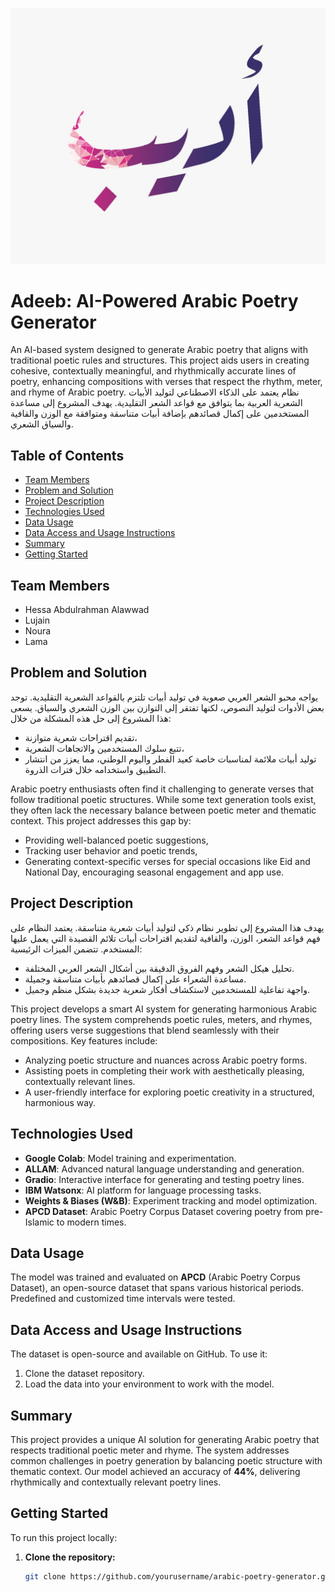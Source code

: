 
![Adeeb](https://raw.githubusercontent.com/TQA-task/AllamChallenge-Adeeb/refs/heads/main/1.jpeg)


# Adeeb: AI-Powered Arabic Poetry Generator

An AI-based system designed to generate Arabic poetry that aligns with traditional poetic rules and structures. This project aids users in creating cohesive, contextually meaningful, and rhythmically accurate lines of poetry, enhancing compositions with verses that respect the rhythm, meter, and rhyme of Arabic poetry.
نظام يعتمد على الذكاء الاصطناعي لتوليد الأبيات الشعرية العربية بما يتوافق مع قواعد الشعر التقليدية. يهدف المشروع إلى مساعدة المستخدمين على إكمال قصائدهم بإضافة أبيات متناسقة ومتوافقة مع الوزن والقافية والسياق الشعري.


## Table of Contents

- [Team Members](#team-members)
- [Problem and Solution](#problem-and-solution)
- [Project Description](#project-description)
- [Technologies Used](#technologies-used)
- [Data Usage](#data-usage)
- [Data Access and Usage Instructions](#data-access-and-usage-instructions)
- [Summary](#summary)
- [Getting Started](#getting-started)

## Team Members

- Hessa Abdulrahman Alawwad
- Lujain
- Noura
- Lama

## Problem and Solution

يواجه محبو الشعر العربي صعوبة في توليد أبيات تلتزم بالقواعد الشعرية التقليدية. توجد بعض الأدوات لتوليد النصوص، لكنها تفتقر إلى التوازن بين الوزن الشعري والسياق. يسعى هذا المشروع إلى حل هذه المشكلة من خلال:

- تقديم اقتراحات شعرية متوازنة،
- تتبع سلوك المستخدمين والاتجاهات الشعرية،
- توليد أبيات ملائمة لمناسبات خاصة كعيد الفطر واليوم الوطني، مما يعزز من انتشار التطبيق واستخدامه خلال فترات الذروة.


Arabic poetry enthusiasts often find it challenging to generate verses that follow traditional poetic structures. While some text generation tools exist, they often lack the necessary balance between poetic meter and thematic context. This project addresses this gap by:

- Providing well-balanced poetic suggestions,
- Tracking user behavior and poetic trends,
- Generating context-specific verses for special occasions like Eid and National Day, encouraging seasonal engagement and app use.

## Project Description


يهدف هذا المشروع إلى تطوير نظام ذكي لتوليد أبيات شعرية متناسقة. يعتمد النظام على فهم قواعد الشعر، الوزن، والقافية لتقديم اقتراحات أبيات تلائم القصيدة التي يعمل عليها المستخدم. تتضمن الميزات الرئيسية:

- تحليل هيكل الشعر وفهم الفروق الدقيقة بين أشكال الشعر العربي المختلفة.
- مساعدة الشعراء على إكمال قصائدهم بأبيات متناسقة وجميلة.
- واجهة تفاعلية للمستخدمين لاستكشاف أفكار شعرية جديدة بشكل منظم وجميل.


This project develops a smart AI system for generating harmonious Arabic poetry lines. The system comprehends poetic rules, meters, and rhymes, offering users verse suggestions that blend seamlessly with their compositions. Key features include:

- Analyzing poetic structure and nuances across Arabic poetry forms.
- Assisting poets in completing their work with aesthetically pleasing, contextually relevant lines.
- A user-friendly interface for exploring poetic creativity in a structured, harmonious way.

## Technologies Used

- **Google Colab**: Model training and experimentation.
- **ALLAM**: Advanced natural language understanding and generation.
- **Gradio**: Interactive interface for generating and testing poetry lines.
- **IBM Watsonx**: AI platform for language processing tasks.
- **Weights & Biases (W&B)**: Experiment tracking and model optimization.
- **APCD Dataset**: Arabic Poetry Corpus Dataset covering poetry from pre-Islamic to modern times.

## Data Usage

The model was trained and evaluated on **APCD** (Arabic Poetry Corpus Dataset), an open-source dataset that spans various historical periods. Predefined and customized time intervals were tested.

## Data Access and Usage Instructions

The dataset is open-source and available on GitHub. To use it:

1. Clone the dataset repository.
2. Load the data into your environment to work with the model.

## Summary

This project provides a unique AI solution for generating Arabic poetry that respects traditional poetic meter and rhyme. The system addresses common challenges in poetry generation by balancing poetic structure with thematic context. Our model achieved an accuracy of **44%**, delivering rhythmically and contextually relevant poetry lines.

## Getting Started

To run this project locally:

1. **Clone the repository:**
   ```bash
   git clone https://github.com/yourusername/arabic-poetry-generator.git

